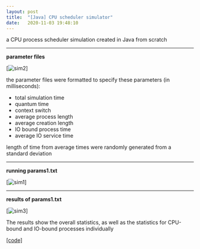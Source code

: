 ```yaml
---
layout: post
title:  "[Java] CPU scheduler simulator"
date:   2020-11-03 19:48:10
---
```


a CPU process scheduler simulation created in Java from scratch

-----------------------------------------------------------

**parameter files**

[![sim2](https://media.giphy.com/media/IroF9bXP8sAtd0mBMY/giphy.gif)]

the parameter files were formatted to specify these parameters (in milliseconds):
- total simulation time
- quantum time
- context switch
- average process length
- average creation length
- IO bound process time
- average IO service time

length of time from average times were randomly generated from a standard deviation

-----------------------------------------------------------

**running params1.txt**

[![sim1](https://media.giphy.com/media/mQxWtnyFISCKfVtD8u/giphy.gif)]

-----------------------------------------------------------

**results of params1.txt**

[![sim3](https://media.giphy.com/media/SxUpofl5lMYSvJ9XGI/giphy.gif)]

The results show the overall statistics, as well as the statistics for CPU-bound and IO-bound processes individually


[[code]](https://github.com/spoisseroux/cs371scheduler/tree/main/cs371scheduler)

